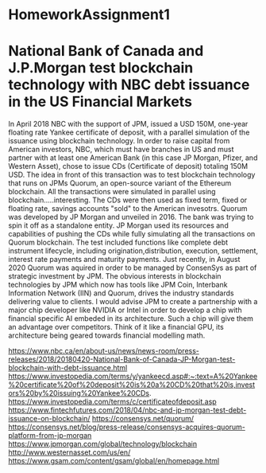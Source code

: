 # HomeworkAssignment1
# National Bank of Canada and J.P.Morgan test blockchain technology with NBC debt issuance in the US Financial Markets

In April 2018 NBC with the support of JPM, issued a USD 150M, one-year floating rate Yankee certificate of deposit, with a parallel simulation of the issuance using blockchain technology. 
In order to raise capital from American investors, NBC, which must have branches in US and must partner with at least one American Bank (in this case JP Morgan, Pfizer, and Western Asset), chose to issue CDs (Certificate of deposit) totaling 150M USD.
The idea in front of this transaction was to test blockchain technology that runs on JPMs Quorum, an open-source variant of the Ethereum blockchain. All the transactions were simulated in parallel using blockchain.....interesting. 
The CDs were then used as fixed term, fixed or floating rate, savings accounts "sold" to the American invesotrs.
Quorum was developed by JP Morgan and unveiled in 2016. The bank was trying to spin it off as a standalone entity. JP Morgan used its resources and capabilities of pushing the CDs while fully simulating all the transactions on Quorum blockchain. 
The test included functions like complete debt instrument lifecycle, including origination,distribution, execution, settlement, interest rate payments and maturity payments. 
Just recently, in August 2020 Quorum was aquired in order to be managed by ConsenSys as part of strategic investment by JPM.
The obvious interests in blockchain technologies by JPM which now has tools like JPM Coin, Interbank Information Network (IIN) and Quorum, drives the industry standards
delivering value to clients.
I would advise JPM to create a partnership with a major chip developer like NVIDIA or Intel in order to develop a chip with financial specific AI embeded in its architecture. 
Such a chip will give them an advantage over competitors. Think of it like a financial GPU, its architecture being geared towards financial modelling math. 

https://www.nbc.ca/en/about-us/news/news-room/press-releases/2018/20180420-National-Bank-of-Canada-JP-Morgan-test-blockchain-with-debt-issuance.html
https://www.investopedia.com/terms/y/yankeecd.asp#:~:text=A%20Yankee%20certificate%20of%20deposit%20is%20a%20CD%20that%20is,investors%20by%20issuing%20Yankee%20CDs.
https://www.investopedia.com/terms/c/certificateofdeposit.asp
https://www.fintechfutures.com/2018/04/nbc-and-jp-morgan-test-debt-issuance-on-blockchain/
https://consensys.net/quorum/
https://consensys.net/blog/press-release/consensys-acquires-quorum-platform-from-jp-morgan
https://www.jpmorgan.com/global/technology/blockchain
http://www.westernasset.com/us/en/
https://www.gsam.com/content/gsam/global/en/homepage.html
